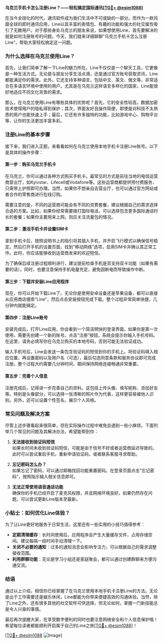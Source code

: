 **乌克兰手机卡怎么注册Line？——轻松搞定国际通讯[[TG💪+ @esim1088](https://t.me/s/esim1088)]**

在当今全球化的时代，通讯软件成为我们生活中不可或缺的一部分。而作为一款风靡全球的即时通讯应用，Line以其丰富的表情包、有趣的功能和强大的社交属性吸引了无数用户。对于那些身处乌克兰的朋友来说，如果想使用Line，首先要解决的就是如何注册账号的问题。今天，我们就来详细聊聊“乌克兰手机卡怎么注册Line”，帮助大家轻松搞定这一问题。

### 为什么选择在乌克兰使用Line？

首先，让我们简单了解一下Line的魅力所在。Line不仅仅是一个聊天工具，它更像是一种生活方式。无论是与朋友分享生活点滴，还是通过官方账号获取资讯，Line都能满足你的需求。此外，它还支持多种语言，包括中文、英文、俄文等，非常适合在多语言环境中使用的用户。尤其是在乌克兰这样语言多样化的国家，Line能很好地适应不同文化背景的需求。

那么，在乌克兰使用Line有哪些具体的优势呢？首先，它的安全性较高，数据加密技术使得用户的隐私得到保护；其次，界面友好且操作简便，即使是对科技不太熟悉的用户也能快速上手；最后，它还有许多独特的功能，比如游戏中心、购物平台等，让你的生活更加丰富多彩。

### 注册Line的基本步骤

接下来，我们进入正题，来看看如何在乌克兰使用本地手机卡注册Line账号。以下是具体的操作步骤：

#### 第一步：购买乌克兰手机卡

在乌克兰，你可以通过各种方式购买手机卡。最常见的方式是前往当地的电信运营商营业厅，如Kyivstar、Lifecell或Vodafone等。这些运营商都提供预付费服务，只需带上护照即可办理。当然，如果你不想亲自去营业厅，也可以通过官方网站或者合作的零售商进行在线订购。

需要注意的是，不同的运营商可能会有不同的资费套餐，建议根据自己的需求选择合适的方案。比如，如果你经常需要拨打国际电话，可以选择包含更多国际通话时长的套餐；如果你主要用来上网，则应关注流量包的情况。

#### 第二步：激活手机卡并设置SIM卡

拿到手机卡后，按照说明书上的指引将其插入手机，并开启飞行模式以确保信号稳定。然后打开手机的设置页面，找到“移动网络”选项，启用SIM卡并确认其正常工作。此时，你应该能够收到运营商发来的欢迎短信。

为了确保后续注册过程顺利进行，建议提前检查手机是否支持双卡功能（如果有需要的话）。同时，也要注意保持手机电量充足，避免因断电而导致操作中断。

#### 第三步：下载并安装Line应用程序

现在，你可以开始下载Line了。无论你是使用安卓设备还是苹果设备，都可以直接从应用商店搜索“Line”，然后点击安装按钮完成下载。整个过程非常简单快捷，几分钟内就能搞定。

#### 第四步：注册Line账号

安装完成后，打开Line应用，你会看到一个简洁明快的登录界面。如果你是第一次使用，需要先创建一个新的账号。点击“注册”按钮，系统会提示你输入手机号码。在这里，请务必填写你在乌克兰购买的本地号码，否则可能无法验证成功。

输入手机号后，Line会发送一条包含验证码的短信到你的手机上。将验证码填入相应位置，再设置密码以及用户名（可选），最后勾选同意条款和服务协议即可完成注册。整个过程大约需要几分钟时间，期间保持网络连接畅通非常重要。

#### 第五步：完善个人信息

注册完成后，记得进一步完善自己的资料。这包括上传头像、填写昵称、添加好友等。特别是头像部分，可以选择一张清晰的照片作为代表，这样更容易被他人识别。另外，还可以设置个性签名，展示个人风格。

### 常见问题及解决方案

尽管上述步骤看起来很简单，但在实际操作过程中难免会遇到一些小麻烦。下面列举几个常见的问题及其解决办法，希望能帮到你：

1. **无法接收到验证码短信**  
   如果长时间未收到验证码短信，可能是由于信号不好或者运营商延迟导致的。此时可以尝试重启手机，重新申请验证码，或者联系客服寻求帮助。

2. **忘记密码怎么办？**  
   如果忘记了密码，可以通过邮箱找回功能重置密码。在登录页面点击“忘记密码”，按照指示输入相关信息即可。

3. **无法正常使用语音通话功能**  
   确保你的手机已经开启了麦克风权限，并且网络环境良好。如果仍然存在问题，可以尝试更新Line版本至最新。

### 小贴士：如何优化Line体验？

为了让Line更好地服务于日常生活，这里还有一些实用的小技巧值得参考：

- **定期清理缓存**：长时间使用后，应用程序会产生大量缓存文件，占用存储空间。建议每隔一段时间手动清理一下。
- **关闭不必要的通知**：过多的通知消息会影响专注力，可以根据自己的需求调整接收范围。
- **利用群聊功能**：无论是学习小组还是家庭聚会，都可以通过创建群聊来方便沟通交流。

### 结语

通过以上介绍，相信你已经掌握了在乌克兰使用本地手机卡注册Line的方法。无论是出于工作需要还是娱乐休闲，Line都能为你带来便捷高效的沟通体验。当然，除了Line之外，还有很多其他的社交软件可供选择，但无论如何，掌握一门新技能总是令人兴奋的事情。

最后再次提醒大家，在享受数字便利的同时也要注意网络安全和个人信息保护哦！希望每位读者都能顺利开启属于自己的Line之旅[[TG💪+ @esim1088](https://t.me/s/esim1088)]！

[[TG💪+ @esim1088](https://t.me/s/esim1088) ![Image](https://i.postimg.cc/4NQfJmqS/Snipaste-2025-05-13-00-14-12.png)]